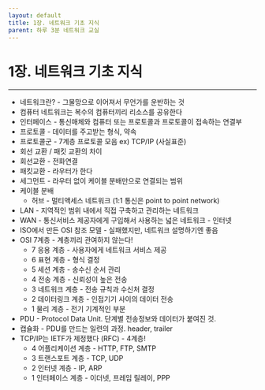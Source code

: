 ```yaml
---
layout: default
title: 1장. 네트워크 기초 지식
parent: 하루 3분 네트워크 교실
---
```


# 1장. 네트워크 기초 지식

---

- 네트워크란? - 그물망으로 이어져서 무언가를 운반하는 것
- 컴퓨터 네트워크는 복수의 컴퓨터끼리 리소스를 공유한다
- 인터페이스 - 통신매체와 컴퓨터 또는 프로토콜과 프로토콜이 접속하는 연결부
- 프로토콜 - 데이터를 주고받는 형식, 약속
- 프로토콜군 - 7계층 프로토콜 모음 ex) TCP/IP (사실표준)
- 회선 교환 / 패킷 교환의 차이
- 회선교환 - 전화연결
- 패킷교환 - 라우터가 한다
- 세그먼트 - 라우터 없이 케이블 분배만으로 연결되는 범위
- 케이블 분배
    - 허브 - 멀티액세스 네트워크 (1:1 통신은 point to point network)
- LAN - 지역적인 범위 내에서 직접 구축하고 관리하는 네트워크
- WAN - 통신서비스 제공자에게 구입해서 사용하는 넓은 네트워크 - 인터넷
- ISO에서 만든 OSI 참조 모델 - 실패했지만, 네트워크 설명하기엔 좋음
- OSI 7계층 - 계층끼리 관여하지 않는다!
    - 7 응용 계층 - 사용자에게 네트워크 서비스 제공
    - 6 표현 계층 - 형식 결정
    - 5 세션 계층 - 송수신 순서 관리
    - 4 전송 계층 - 신뢰성이 높은 전송
    - 3 네트워크 계층 - 전송 규칙과 수신처 결정
    - 2 데이터링크 계층 - 인접기기 사이의 데이터 전송
    - 1 물리 계층 - 전기 기계적인 부분
- PDU - Protocol Data Unit. 단계별 전송정보와 데이터가 붙여진 것.
- 캡슐화 - PDU를 만드는 일련의 과정. header, trailer
- TCP/IP는 IETF가 제정했다 (RFC) - 4계층!
    - 4 어플리케이션 계층 - HTTP, FTP, SMTP
    - 3 트랜스포트 계층 - TCP, UDP
    - 2 인터넷 계층 - IP, ARP
    - 1 인터페이스 계층 - 이더넷, 프레임 릴레이, PPP